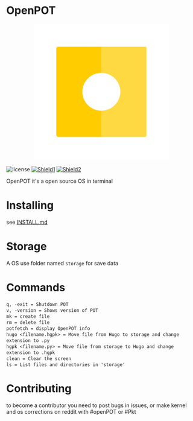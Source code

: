 # OpenPOT

<div align="center">
<img width="360px" src="res/img/OpenPOT.png">
</div>

![license](https://img.shields.io/github/license/synthous/OpenPOT)
[![Shield1](https://img.shields.io/badge/Releases-1.0-yellow)](https://github.com/synthous/OpenPOT/releases)
[![Shield2](https://img.shields.io/badge/Issues-yellow)](https://github.com/synthous/OpenPOT/issues)

OpenPOT it's a open source OS in terminal

# Installing

see [INSTALL.md](INSTALL.md)

# Storage

A OS use folder named `storage` for save data

# Commands
```
q, -exit = Shutdown POT
v, -version = Shows version of POT
mk = create file
rm = delete file
potfetch = display OpenPOT info
hugo <filename.hgpk> = Move file from Hugo to storage and change extension to .py
hgpk <filename.py> = Move file from storage to Hugo and change extension to .hgpk
clean = Clear the screen
ls = List files and directories in 'storage'
```

# Contributing

to become a contributor you need to post bugs in issues, or make kernel and os corrections on reddit with #openPOT or #Pkt

